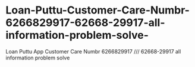 # Loan-Puttu-Customer-Care-Numbr-6266829917-62668-29917-all-information-problem-solve-
Loan Puttu App Customer Care Numbr 6266829917 /// 62668-29917 all information problem solve 

